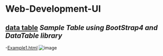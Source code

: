 # Web-Development-UI

[**data table**](https://datatables.net/examples/advanced_init/enter_search.html)  _Sample Table using BootStrap4 and DataTable library_
--------------------------------------------------------------------------------------------

-[Example1.html](https://github.com/dark-data/Web-Development-UI/blob/main/DataTable/Example1.html)
![image](https://user-images.githubusercontent.com/64268236/171686989-6e322964-3583-4750-9704-b990f704561a.png)
